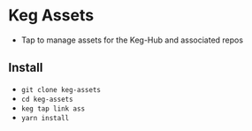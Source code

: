 # Keg Assets
* Tap to manage assets for the Keg-Hub and associated repos

## Install
* `git clone keg-assets`
* `cd keg-assets`
* `keg tap link ass`
* `yarn install`
